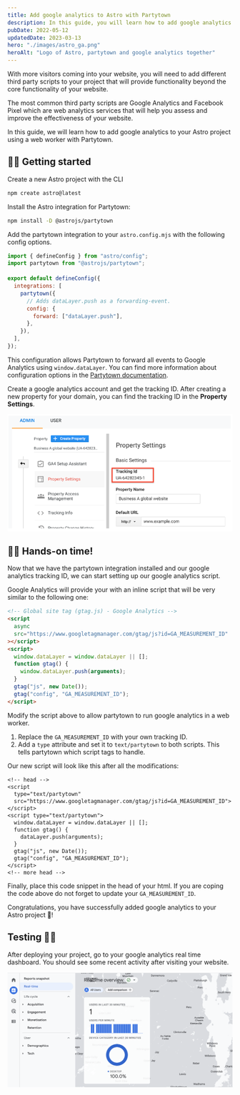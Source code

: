 ```yaml
---
title: Add google analytics to Astro with Partytown
description: In this guide, you will learn how to add google analytics to Astro without blocking the main thread using the partytown integration
pubDate: 2022-05-12
updatedDate: 2023-03-13
hero: "./images/astro_ga.png"
heroAlt: "Logo of Astro, partytown and google analytics together"
---
```


With more visitors coming into your website, you will need to add different third party scripts to your project that will provide functionality beyond the core functionality of your website.

The most common third party scripts are Google Analytics and Facebook Pixel which are web analytics services that will help you assess and improve the effectiveness of your website.

In this guide, we will learn how to add google analytics to your Astro project using a web worker with Partytown.

## 🧑‍💻 Getting started

Create a new Astro project with the CLI

```bash
npm create astro@latest
```

Install the Astro integration for Partytown:

```bash
npm install -D @astrojs/partytown
```

Add the partytown integration to your `astro.config.mjs` with the following config options.

```js title="astro.config.mjs"
import { defineConfig } from "astro/config";
import partytown from "@astrojs/partytown";

export default defineConfig({
  integrations: [
    partytown({
      // Adds dataLayer.push as a forwarding-event.
      config: {
        forward: ["dataLayer.push"],
      },
    }),
  ],
});
```

This configuration allows Partytown to forward all events to Google Analytics using `window.dataLayer`. You can find more information about configuration options in the [Partytown documentation](https://partytown.builder.io/google-tag-manager#forward-events).

Create a google analytics account and get the tracking ID. After creating a new property for your domain, you can find the tracking ID in the **Property Settings**.

![Example of google analytics admin settings with a tracking ID](../../assets/tracking-setup.png)

## 👩‍🚀 Hands-on time!

Now that we have the partytown integration installed and our google analytics tracking ID, we can start setting up our google analytics script.

Google Analytics will provide your with an inline script that will be very similar to the following one:

```html
<!-- Global site tag (gtag.js) - Google Analytics -->
<script
  async
  src="https://www.googletagmanager.com/gtag/js?id=GA_MEASUREMENT_ID"
></script>
<script>
  window.dataLayer = window.dataLayer || [];
  function gtag() {
    window.dataLayer.push(arguments);
  }
  gtag("js", new Date());
  gtag("config", "GA_MEASUREMENT_ID");
</script>
```

Modify the script above to allow partytown to run google analytics in a web worker.

1. Replace the `GA_MEASUREMENT_ID` with your own tracking ID.
2. Add a `type` attribute and set it to `text/partytown` to both scripts. This tells partytown which script tags to handle.

Our new script will look like this after all the modifications:

```astro title="Layout.astro"
<!-- head -->
<script
  type="text/partytown"
  src="https://www.googletagmanager.com/gtag/js?id=GA_MEASUREMENT_ID">
</script>
<script type="text/partytown">
  window.dataLayer = window.dataLayer || [];
  function gtag() {
    dataLayer.push(arguments);
  }
  gtag("js", new Date());
  gtag("config", "GA_MEASUREMENT_ID");
</script>
<!-- more head -->
```

Finally, place this code snippet in the head of your html. If you are coping the code above do not forget to update your `GA_MEASUREMENT_ID`.

Congratulations, you have successfully added google analytics to your Astro project 🎉!

## Testing 👩‍🔬

After deploying your project, go to your google analytics real time dashboard. You should see some recent activity after visiting your website.

![Google analytics real time dashboard with one visitor in the last 30 minutes](../../assets/realtime-dashboard.png)
